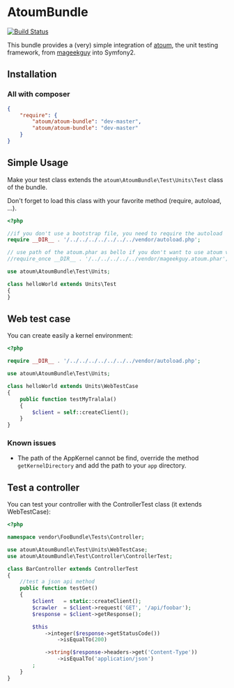 AtoumBundle
===========

[![Build Status](https://secure.travis-ci.org/atoum/AtoumBundle.png)](http://travis-ci.org/atoum/AtoumBundle)

This bundle provides a (very) simple integration of [atoum](https://github.com/atoum/atoum), the unit testing framework, from [mageekguy](https://github.com/mageekguy) into Symfony2.

## Installation

### All with composer

```json
{
    "require": {
        "atoum/atoum-bundle": "dev-master",
        "atoum/atoum-bundle": "dev-master"
    }
}
```

## Simple Usage

Make your test class extends the `atoum\AtoumBundle\Test\Units\Test` class of the bundle.

Don't forget to load this class with your favorite method (require, autoload, ...).

``` php
<?php

//if you don't use a bootstrap file, you need to require the autoload
require __DIR__ . '/../../../../../../../vendor/autoload.php';

// use path of the atoum.phar as bello if you don't want to use atoum via composer
//require_once __DIR__ . '/../../../../../vendor/mageekguy.atoum.phar';

use atoum\AtoumBundle\Test\Units;

class helloWorld extends Units\Test
{
}
```

## Web test case

You can create easily a kernel environment:

``` php
<?php

require __DIR__ . '/../../../../../../../vendor/autoload.php';

use atoum\AtoumBundle\Test\Units;

class helloWorld extends Units\WebTestCase
{
    public function testMyTralala()
    {
        $client = self::createClient();
    }
}
```

### Known issues

- The path of the AppKernel cannot be find, override the method `getKernelDirectory` and add the path to your `app` directory.

## Test a controller

You can test your controller with the ControllerTest class (it extends WebTestCase):

``` php
<?php

namespace vendor\FooBundle\Tests\Controller;

use atoum\AtoumBundle\Test\Units\WebTestCase;
use atoum\AtoumBundle\Test\Controller\ControllerTest;

class BarController extends ControllerTest
{
    //test a json api method
    public function testGet()
    {
        $client   = static::createClient();
        $crawler  = $client->request('GET', '/api/foobar');
        $response = $client->getResponse();

        $this
            ->integer($response->getStatusCode())
                ->isEqualTo(200)

            ->string($response->headers->get('Content-Type'))
                ->isEqualTo('application/json')
        ;
    }
}
```
